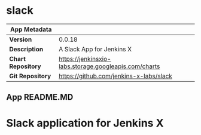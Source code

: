 # slack

|App Metadata||
|---|---|
| **Version** | 0.0.18 |
| **Description** | A Slack App for Jenkins X |
| **Chart Repository** | https://jenkinsxio-labs.storage.googleapis.com/charts |
| **Git Repository** | https://github.com/jenkins-x-labs/slack |

## App README.MD

# Slack application for Jenkins X
